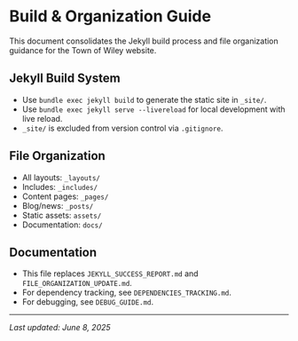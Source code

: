 # Build & Organization Guide

This document consolidates the Jekyll build process and file organization
guidance for the Town of Wiley website.

## Jekyll Build System

- Use `bundle exec jekyll build` to generate the static site in `_site/`.
- Use `bundle exec jekyll serve --livereload` for local development with live
  reload.
- `_site/` is excluded from version control via `.gitignore`.

## File Organization

- All layouts: `_layouts/`
- Includes: `_includes/`
- Content pages: `_pages/`
- Blog/news: `_posts/`
- Static assets: `assets/`
- Documentation: `docs/`

## Documentation

- This file replaces `JEKYLL_SUCCESS_REPORT.md` and
  `FILE_ORGANIZATION_UPDATE.md`.
- For dependency tracking, see `DEPENDENCIES_TRACKING.md`.
- For debugging, see `DEBUG_GUIDE.md`.

---

_Last updated: June 8, 2025_
